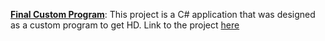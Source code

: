 [**Final Custom Program**](https://github.com/minhan6559/SoNeat): This project is a C# application that was designed as a custom program to get HD. Link to the project [here](https://github.com/minhan6559/SoNeat)